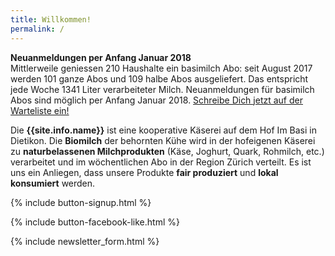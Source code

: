 ```yaml
---
title: Willkommen!
permalink: /
---
```


<div class="alert alert-success" role="alert" data-href="/genossenschaft/#abo-bestellen">
  <div style="font-weight:bold;">Neuanmeldungen per Anfang Januar 2018</div>
  Mittlerweile geniessen 210 Haushalte ein basimilch Abo: seit August 2017
  werden 101 ganze Abos und 109 halbe Abos ausgeliefert. Das entspricht jede
  Woche 1341 Liter verarbeiteter Milch. Neuanmeldungen für basimilch Abos sind
  möglich per Anfang Januar 2018.
  <a href="/genossenschaft/#abo-bestellen">Schreibe Dich jetzt auf der Warteliste ein!</a>
</div>



Die **{{site.info.name}}** ist eine kooperative Käserei auf dem
Hof Im Basi in Dietikon. Die **Biomilch** der behornten Kühe wird in der
hofeigenen Käserei zu **naturbelassenen Milchprodukten** (Käse, Joghurt, Quark,
Rohmilch, etc.) verarbeitet und im wöchentlichen Abo in der Region
Zürich verteilt. Es ist uns ein Anliegen, dass unsere Produkte **fair produziert**
und **lokal konsumiert** werden.

{% include button-signup.html %}

{% include button-facebook-like.html %}

{% include newsletter_form.html %}
